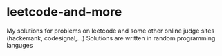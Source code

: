 # leetcode-and-more
My solutions for problems on leetcode and some other online judge sites (hackerrank, codesignal,...)
Solutions are written in random programming languges
